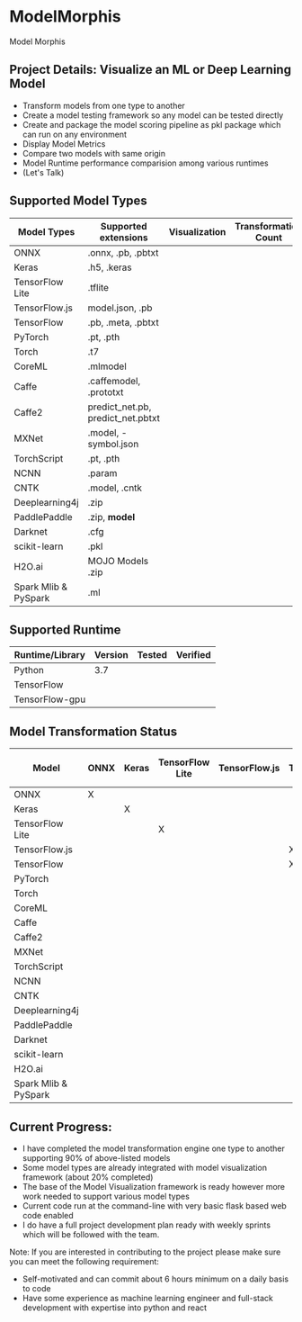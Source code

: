 # ModelMorphis
Model Morphis

## Project Details: Visualize an ML or Deep Learning Model ##
- Transform models from one type to another
- Create a model testing framework so any model can be tested directly
- Create and package the model scoring pipeline as pkl package which can run on any environment
- Display Model Metrics
- Compare two models with same origin
- Model Runtime performance comparision among various runtimes
- (Let's Talk)

## Supported Model Types ##

|Model Types   | Supported extensions   | Visualization  | Transformation Count | 
|---|---|---|---| 
|ONNX   | .onnx, .pb, .pbtxt  |   |    |
|Keras   | .h5, .keras  |   |   |
|TensorFlow Lite    |.tflite   |   |   |
|TensorFlow.js   |model.json, .pb   |   |   |
|TensorFlow   |.pb, .meta, .pbtxt   |   |   |
|PyTorch   | .pt, .pth  |   |   |
|Torch   |.t7   |   |   |
|CoreML   | .mlmodel  |   |   |
|Caffe    | .caffemodel, .prototxt  |   |   |
|Caffe2   |predict_net.pb, predict_net.pbtxt   |   |   |
|MXNet  | .model, -symbol.json  |   |   |
|TorchScript   |.pt, .pth   |   |   |
|NCNN   | .param  |   |   |
|CNTK   | .model, .cntk  |   |   |
|Deeplearning4j   |.zip   |   |   |
|PaddlePaddle   |.zip, __model__   |   |   |
|Darknet   |.cfg   |   |   |
|scikit-learn   | .pkl  |   |   |
|H2O.ai    |MOJO Models .zip   |   |   |
|Spark Mlib & PySpark  | .ml  |   |   |

## Supported Runtime ##
|Runtime/Library|Version|Tested|Verified| 
|---|---|---|---| 
|Python|3.7|  |  | 
|TensorFlow| |  |  | 
|TensorFlow-gpu|  |  |  | 

## Model Transformation Status ##

|Model|ONNX|Keras|TensorFlow Lite|TensorFlow.js|TensorFlow|PyTorch|Torch|CoreML|Caffe|Caffe2|MXNet|TorchScript|NCNN|CNTK|Deeplearning4j|PaddlePaddle|Darknet|scikit-learn|H2O.ai|Spark Mlib & PySpark|
|---|---|---|---|---|---|---|---|---|---|---|---|---|---|---|---|---|---|---|---|---| 
|ONNX|   X |   |    |    |    |    |    |    |    |    |    |    |    |    |    |    |    |    |    |    |
|Keras|    | X  |   |    |    |    |    |    |    |    |    |    |    |    |    |    |    |    |    |    |
|TensorFlow Lite | |   | X  |    |    |    |    |    |    |    |    |    |    |    |    |    |    |    |    |    |
|TensorFlow.js| |   |   |   | X |    |    |    |    |    |    |    |    |    |    |    |    |    |    |    |
|TensorFlow|    |   |   |    |   X |    |    |    |    |    |    |    |    |    |    |    |    |    |    |    |
|PyTorch|     |   |   |    |    |  X  |    |    |    |    |    |    |    |    |    |    |    |    |    |    |
|Torch|    |   |   |    |    |    | X   |    |    |    |    |    |    |    |    |    |    |    |    |    |
|CoreML|  |   |   |    |    |    |    |  X  |    |    |    |    |    |    |    |    |    |    |    |    |
|Caffe|  |   |   |    |    |    |    |    |  X  |    |    |    |    |    |    |    |    |    |    |    |
|Caffe2|   |   |   |    |    |    |    |    |    |  X  |    |    |    |    |    |    |    |    |    |    |
|MXNet|   |   |   |    |    |    |    |    |    |    |  X  |    |    |    |    |    |    |    |    |    |
|TorchScript|   |  |   |   |   |   |   |   |    |    |    | X   |    |    |    |    |    |    |    |    |
|NCNN|  |   |   |    |    |    |    |   |   |   |  |   |    |  X  |    |    |    |    |    |    |
|CNTK|  |   |   |    |    |    |    |    |    |    |    |    |    |  X |   |    |    |    |    |    |
|Deeplearning4j|  |   |   |    |    |    |    |    |    |    |    |    |    |    |    |    |    |    |    |    |
|PaddlePaddle|  |   |   |    |    |    |    |    |    |    |    |    |    |    |    |    |    |    |    |    |
|Darknet|   |   |   |    |    |    |    |    |    |    |    |    |    |    |    |    |    |    |    |    |
|scikit-learn| |   |   |    |    |    |    |    |    |    |    |    |    |    |    |    |    |    |    |    |
|H2O.ai|   |   |   |    |    |    |    |    |    |    |    |    |    |    |    |    |    |    |    |    |
|Spark Mlib & PySpark|  |   |   |    |    |    |    |    |    |    |    |    |    |    |    |    |    |    |    |    |


## Current Progress: ##
- I have completed the model transformation engine one type to another supporting 90% of above-listed models
- Some model types are already integrated with model visualization framework (about 20% completed)
- The base of the Model Visualization framework is ready however more work needed to support various model types
- Current code run at the command-line with very basic flask based web code enabled
- I do have a full project development plan ready with weekly sprints which will be followed with the team.

Note: If you are interested in contributing to the project please make sure you can meet the following requirement:
- Self-motivated and can commit about 6 hours minimum on a daily basis to code
- Have some experience as machine learning engineer and full-stack development with expertise into python and react

